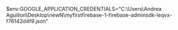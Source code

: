 $env:GOOGLE_APPLICATION_CREDENTIALS="C:\Users\Andrea Aguillon\Desktop\newN\myfirstfirebase-1-firebase-adminsdk-leqvx-f76142d4f9.json"
